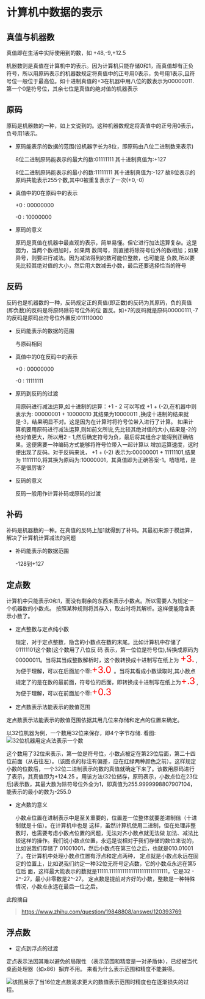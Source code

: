 # 计算机中数据的表示
## 真值与机器数
真值即在生活中实际使用到的数，如 +48,-9,+12.5

机器数则是真值在计算机中的表示。因为计算机只能存储0和1，而真值却有正负符号，所以用原码表示的机器数规定将真值中的正号用0表示，负号用1表示,且符号位一般位于最高位。如十进制真值的+3在机器中用八位的数表示为00000011.第一个0是符号位，其余七位是真值的绝对值的机器表示 

## 原码
原码是机器数的一种，如上文说到的。这种机器数规定将真值中的正号用0表示，负号用1表示。

* 原码能表示的数据的范围(设机器字长为8位，即原码由八位二进制数来表示)

	8位二进制原码能表示的最大的数:01111111 其十进制真值为:+127

	8位二进制原码能表示的最小的数:11111111 其十进制真值为:-127
	故8位表示的原码共能表示255个数,其中0被重复表示了一次(+0,-0)
	
* 真值中的0在原码中的表示

	+0 : 00000000

	-0 : 10000000
* 原码的意义

	原码是真值在机器中最直观的表示，简单易懂。但它进行加法运算复杂。这是因为，当两个数相加时，如果两	数同号，则直接将除符号位外的数相加；如果异号，则要进行减法。因为减法得到的数可能位整数，也可能是	负数,所以要先比较其绝对值的大小，然后用大数减去小数，最后还要选择恰当的符号
 
## 反码

反码也是机器数的一种，反码规定正的真值(即正数)的反码为其原码，负的真值(即负数)的反码是将原码除符号位外的位 置反。如+7的反码就是原码00000111,-7的反码是原码出符号位外置反:011110000

* 反码能表示的数据的范围

	与原码相同
* 真值中的0在反码中的表示

	+0 : 00000000

	-0 : 11111111

* 原码到反码的过渡

	用原码进行减法运算,如十进制的运算：+1 - 2 可以写成 +1 + (-2),在机器中则表示为: 00000001 + 	10000010
	其结果为10000011 ,换成十进制的结果就是-3，结果明显不对。这是因为在计算时将符号位带入进行了计算。	如果计算机要用原码进行减法运算,则如前文所说,先比较其绝对值的大小,结果是-2的绝对值更大，所以用2 - 	1,然后确定符号为负，最后将其组合才能得到正确结果。这便需要一种编码方式能够将符号位带入一起计算以	增加运算速度，这时便出现了反码。对于反码来说， +1 + (-2) 表示为:00000001 + 11111101,结果为	11111110,将其换为原码为:10000001，其真值即为正确答案-1。嘻嘻嘻，是不是很厉害?

* 反码的意义

	反码一般用作计算补码或原码的过渡

## 补码

补码是机器数的一种。在真值的反码上加1就得到了补码。其最初来源于模运算，解决了计算机计算减法的问题

* 补码能表示的数据范围

	-128到+127

## 定点数
计算机中只能表示0和1，而没有剩余的东西来表示小数点。所以需要人为规定一个机器数的小数点。 按照某种规则将其存入，取出时将其解析。这样便能隐含表示小数了。
* 定点整数与定点纯小数

	规定，对于定点整数，隐含的小数点在数的末尾。比如计算机中存储了01111101这个数(这个数用了八位反	码	表示，第一位位是符号位),转换成原码为00000011。当将其当成整数解析时，这个数转换成十进制写在纸上为	<font color=red size=5>+3.</font> ,为便于理解，可以在后面加个零:<font color=red size=5>+3.0	</font> 。当将其看成小数读取时,其小数点规定了的是在数的最前面，符号位的后面，即转换成十进制写在纸上为<font 	color=red size=5>+.3</font> ,为便于理解，可以在前面加个零:<font color=red size=5>+0.3</font>

* 定点数表示法能表示的数值范围

定点数表示法能表示的数值范围依据其用几位来存储和定点的位置来确定。

以32位机器为例，一个数用32位来保存，即4个字节存储.
看图:![32位机器用定点法表示一个数](https://pic4.zhimg.com/v2-4d04c3d95b762e3b490a754131f35ea3_r.jpg)

这个数用了32位来表示，第一位是符号位，小数点被定在第23位后面，第二十四位前面（从右往左）。（该图点的标注有偏差，应在红绿两种颜色之前）。这样规定小数的位数后，一个32位二进制表示的数的真值就确定下来了。该数用原码进行了表示，其真值即为+124.25 。用该方法(32位储存，原码表示，小数点位在23位后)表示数，其最大数为除符号位外全为1，即真值为255.9999998807907104，能表示的最小的数为-255.0
* 定点数的意义

	小数点位置在进制表示中是至关重要的，位置差一位整体就要差进制倍（十进制就是十倍）。在计算机中也是	这样，虽然计算机使用二进制，但在处理非整数时，也需要考虑小数点位置的问题，无法对齐小数点就无法做	加法、减法比较这样的操作。我们说小数点位置，永远是说相对于我们存储的数位来说的，比如说我们存储了	01001001，然后小数点在第三位之后，也就是010.01001了。在计算机中处理小数点位置有浮点和定点两种，	定点就是小数点永远在固定的位置上，比如说我们约定一种32位无符号定点数，它的小数点永远在第5位后	面，这样最大能表示的数就是11111.111111111111111111111111111，它是32 - 2^-27，最小非零数是2^-27。	定点数是提前对齐好的小数，整数是一种特殊情况，小数点永远在最后一位之后。

此段摘自
> https://www.zhihu.com/question/19848808/answer/120393769

## 浮点数

* 定点到浮点的过渡

定点表示法因其难以避免的局限性 （表示范围和精度是一对矛盾体），已经被当代桌面处理器（如x86）摒弃不用。
来看为什么表示范围和精度不能兼得。

![ 该图展示了当16位定点数渴求更大的数值表示范围时精度也在逐渐损失的过程。](https://github.com/WiliamSmith/learningsomething/blob/master/fixedpoint.gif?raw=true)








	






